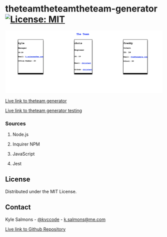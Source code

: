 # theteamtheteamtheteam-generator [![License: MIT](https://img.shields.io/badge/License-MIT-yellow.svg)](https://opensource.org/licenses/MIT)

![generated HTML screen shot](./images/theteamhtml.png)

[Live link to theteam generator](https://youtu.be/FtjFlUOYNO8)

[Live link to theteam generator testing](https://youtu.be/oZRRoy6kU_g)

<div id="top"></div>
<!--
*** Thanks for checking out the Best-README-Template. If you have a suggestion
*** that would make this better, please fork the repo and create a pull request
*** or simply open an issue with the tag "enhancement".
*** Don't forget to give the project a star!
*** Thanks again! Now go create something AMAZING! :D
-->



<!-- PROJECT SHIELDS -->
<!--
*** I'm using markdown "reference style" links for readability.
*** Reference links are enclosed in brackets [ ] instead of parentheses ( ).
*** See the bottom of this document for the declaration of the reference variables
*** for contributors-url, forks-url, etc. This is an optional, concise syntax you may use.
*** https://www.markdownguide.org/basic-syntax/#reference-style-links
-->

### Sources

1. Node.js

2. Inquirer NPM

3. JavaScript

4. Jest


<!-- LICENSE -->
## License

Distributed under the MIT License. 

<!-- CONTACT -->
## Contact

Kyle Salmons - [@kvccode](https://twitter.com/kvccode) - k.salmons@me.com

[Live link to Github Repository](https://github.com/kylejames20/theteamtheteamtheteam-generator)